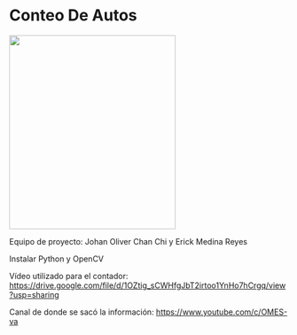 # Conteo De Autos

<a href="https://imgflip.com/gif/59gf0l"><img src="https://i.imgflip.com/59gf0l.gif" width="300" height="350" align="center"/></a>

 Equipo de proyecto:
 Johan Oliver Chan Chi y Erick Medina Reyes

 Instalar Python y OpenCV
 
 Vídeo utilizado para el contador:
 https://drive.google.com/file/d/1OZtig_sCWHfgJbT2irtoo1YnHo7hCrgq/view?usp=sharing

 Canal de donde se sacó la información:
 https://www.youtube.com/c/OMES-va
 
